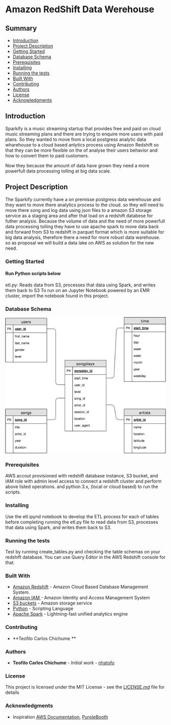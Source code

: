 # Amazon RedShift Data Werehouse

## Summary
* [Introduction](#Introduction)
* [Project Description](#Project-Description)
* [Getting Started](#Getting-Started)
* [Database Schema](#Database-Schema)
* [Prerequisites](#Prerequisites)
* [Installing](#Installing)
* [Running the tests](#Running-the-tests)
* [Built With](#Built-With)
* [Contributing](#Contributing)
* [Authors](#Authors)
* [License](#License)
* [Acknowledgments](#Acknowledgments)

## Introduction

Sparkify is a music streaming startup that provides free and paid on cloud music streaming plans and there are trying to enquire more users with paid plans. So they wanted to move from a local postgress analytic data wharehouse to a cloud based anlytics process using Amazon Redshift so that they can be more flexible on the of analyse  their users behavior and how to convert them to paid customers. 

Now they because the amount of data have grown they need a more powerfull data processing tolling at big data scale.

## Project Description

The Sparkify currently have a on premisse postgress data werehouse and they want to move there analytics process to the cloud. so they will need to move  there song and log data using  json files to a amazon S3 storage service as a staging area and after that  load on a redshift databese for futher analysis.
Because the volume of data and the need of more powerfull data processing tolling they have to use apache spark to move data back and forward from S3 to redshift in parquet format which is more suitable for big data analysis, therefore there a need for more robust data warehouse. so as proposal we will build a data lake on AWS as solution for the new need.

### Getting Started
#### Run Python scripts below


etl.py: Reads data from S3, processes that data using Spark, and writes them back to S3
To run on an Jupyter Notebook powered by an EMR cluster, import the notebook found in this project.

### Database Schema
  <img src="ERD.png">
  
### Prerequisites

AWS accout provisioned with redshift database instance, S3 bucket,  and IAM role with admin level access to connect a redshift cluster and perform above listed operations.
and python 3.x, (local or cloud based) to run the scripts.

### Installing
Use the etl.ipynd notebook to develop the ETL process for each of tables before completing running the  etl.py file to read data from S3, processes that data using Spark, and writes them back to S3.


### Running the tests
Test by running create_tables.py and checking the table schemas on your redshift database. You can use Query Editor in the AWS Redshift console for that.


### Built With

* [Amazon Redshift](https://console.aws.amazon.com/redshift/home?region=us-east-1) - Amazon Cloud Based Database Management System.
* [Amazon IAM ](https://console.aws.amazon.com/iam/home?region=us-east-1) -  Amazon Identity and Access Management System
* [S3 buckets](https://s3.console.aws.amazon.com/s3/home?region=us-east-1#) - Amazon storage service
* [Python](https://www.python.org/) - Scripting Language
* [Apache Spark](https://spark.apache.org/) - Lightning-fast unified analytics engine

### Contributing
* **Teofilo Carlos Chichume ** 


### Authors

* **Teofilo Carlos Chichume** - *Initial work* - [nhatofo](https://github.com/nhatofo/redshiftdw_ud.git)


### License

This project is licensed under the MIT License - see the [LICENSE.md](LICENSE.md) file for details

### Acknowledgments

* Inspiration [AWS Documentation](https://docs.aws.amazon.com/redshift/latest/dg/r_CREATE_TABLE_NEW.html),
[PurpleBooth](https://gist.github.com/PurpleBooth/109311bb0361f32d87a2)

